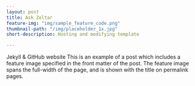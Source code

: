 ```yaml
---
layout: post
title: Ask Zoltar
feature-img: "img/sample_feature_code.png"
thumbnail-path: "/img/placeholder_1x.jpg"
short-description: Hosting and modifying template

---
```

Jekyll & GitHub website
This is an example of a post which includes a feature image specified in the front matter of the post. The feature image spans the full-width of the page, and is shown with the title on permalink pages.
